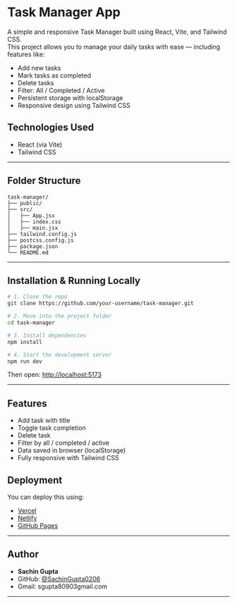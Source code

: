 # Task Manager App

A simple and responsive Task Manager built using React, Vite, and Tailwind CSS.  
This project allows you to manage your daily tasks with ease — including features like:

- Add new tasks
- Mark tasks as completed
- Delete tasks
- Filter: All / Completed / Active
- Persistent storage with localStorage
- Responsive design using Tailwind CSS

## Technologies Used

- React (via Vite)
- Tailwind CSS

---

## Folder Structure

```
task-manager/
├── public/
├── src/
│   ├── App.jsx
│   ├── index.css
│   ├── main.jsx
├── tailwind.config.js
├── postcss.config.js
├── package.json
└── README.md
```

---

## Installation & Running Locally

```bash
# 1. Clone the repo
git clone https://github.com/your-username/task-manager.git

# 2. Move into the project folder
cd task-manager

# 3. Install dependencies
npm install

# 4. Start the development server
npm run dev
```

Then open: [http://localhost:5173](http://localhost:5173)

---

## Features

- Add task with title
- Toggle task completion
- Delete task
- Filter by all / completed / active
- Data saved in browser (localStorage)
- Fully responsive with Tailwind CSS

## Deployment

You can deploy this using:

- [Vercel](https://vercel.com/)
- [Netlify](https://netlify.com/)
- [GitHub Pages](https://pages.github.com/)

---

## Author

- **Sachin Gupta**
- GitHub: [@SachinGupta0206](https://github.com/SachinGupta0206)
- Gmail: sgupta80903gmail.com

---
